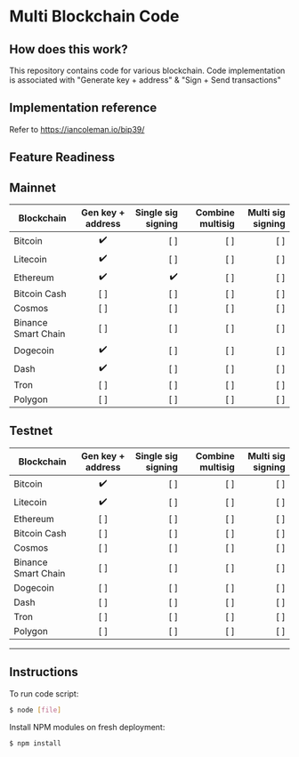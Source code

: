 Multi Blockchain Code
=====================================

<URL>

How does this work?
----------------

This repository contains code for various blockchain. Code implementation is associated with "Generate key + address" & "Sign + Send transactions"


Implementation reference
----------------

Refer to https://iancoleman.io/bip39/


Feature Readiness
----------------

## Mainnet

| Blockchain        | Gen key + address           | Single sig signing  | Combine multisig  | Multi sig signing  |
| ------------- |:-------------:| -----:|-----:|-----:|
| Bitcoin      | :heavy_check_mark: | [ ] | [ ] | [ ] |
| Litecoin     | :heavy_check_mark:      |   [ ] | [ ] | [ ] |
| Ethereum | :heavy_check_mark:      |    :heavy_check_mark: | [ ] | [ ] |
| Bitcoin Cash | [ ]      |    [ ] | [ ] | [ ] |
| Cosmos | [ ]      |    [ ] | [ ] | [ ] |
| Binance Smart Chain | [ ]      |    [ ] | [ ] | [ ] |
| Dogecoin | :heavy_check_mark:      |    [ ] | [ ] | [ ] |
| Dash | :heavy_check_mark:      |    [ ] | [ ] | [ ] |
| Tron | [ ]      |    [ ] | [ ] | [ ] |
| Polygon | [ ]      |    [ ] | [ ] | [ ] |

## Testnet

| Blockchain        | Gen key + address           | Single sig signing  | Combine multisig  | Multi sig signing  |
| ------------- |:-------------:| -----:|-----:|-----:|
| Bitcoin      | :heavy_check_mark: | [ ] | [ ] | [ ] |
| Litecoin     | :heavy_check_mark:      |   [ ] | [ ] | [ ] |
| Ethereum | [ ]      |    [ ] | [ ] | [ ] |
| Bitcoin Cash | [ ]      |    [ ] | [ ] | [ ] |
| Cosmos | [ ]      |    [ ] | [ ] | [ ] |
| Binance Smart Chain | [ ]      |    [ ] | [ ] | [ ] |
| Dogecoin | [ ]      |    [ ] | [ ] | [ ] |
| Dash | [ ]      |    [ ] | [ ] | [ ] |
| Tron | [ ]      |    [ ] | [ ] | [ ] |
| Polygon | [ ]      |    [ ] | [ ] | [ ] |


----------------


## Instructions

To run code script:

```bash
$ node [file]
```

Install NPM modules on fresh deployment:

```bash
$ npm install
```
